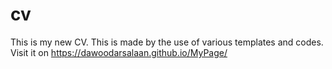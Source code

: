 # cv
This is my new CV. This is made by the use of various templates and codes. 
Visit it on https://dawoodarsalaan.github.io/MyPage/ 

